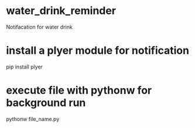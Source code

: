 # water_drink_reminder
Notifacation for water drink
# install a plyer module for notification
pip install plyer
# execute file with pythonw for background run
pythonw file_name.py
